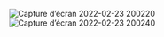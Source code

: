 ![Capture d’écran 2022-02-23 200220](https://user-images.githubusercontent.com/43423295/155389282-0ac2a82c-816a-4c4b-bae5-7f8550aa7de4.png)
![Capture d’écran 2022-02-23 200240](https://user-images.githubusercontent.com/43423295/155389285-3bf56f6c-b0dd-4308-b666-e2e63ebc445d.png)
